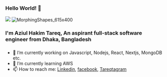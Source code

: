### Hello World! 👋
![](https://komarev.com/ghpvc/?username=AzizulTareq&color=green)
![MorphingShapes_615x400](https://user-images.githubusercontent.com/33356559/92105146-384be800-ee04-11ea-8427-68bbd087037f.gif)

### I'm Aziul Hakim Tareq, An aspirant full-stack software engineer from Dhaka, Bangladesh
### 

- 🔭 I’m currently working on Javascript, Nodejs, React, Nextjs, MongoDB etc.
- 🌱 I’m currently learning AWS
- 📫 How to reach me: [Linkedin](https://www.linkedin.com/in/azizultareq/), [facebook](https://www.facebook.com/Azizul.tareq/), [Tareqtagram](https://www.instagram.com/_tareq55/) 

